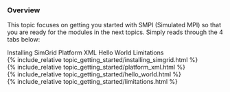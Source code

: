 


<div class="container ui raised segment">
<h3 class="ui header">Overview</h3>

  <p class="ui">This topic focuses on getting you started with SMPI (Simulated MPI)
  so that you are ready for the modules in the next topics. Simply reads through the
  4 tabs below:
  </p>
</div>


<div class="ui pointing secondary menu">
  <a class="item active" data-tab="first">Installing SimGrid</a>
  <a class="item " data-tab="second">Platform XML</a>
  <a class="item" data-tab="third">Hello World</a>
  <a class="item" data-tab="fourth">Limitations</a>
</div>

<div class="ui tab segment active" data-tab="first">
  {% include_relative topic_getting_started/installing_simgrid.html %}
</div>


<div class="ui tab segment " data-tab="second">
  {% include_relative topic_getting_started/platform_xml.html %}
</div>

<div class="ui tab segment" data-tab="third">
  {% include_relative topic_getting_started/hello_world.html %}
</div>

<div class="ui tab segment" data-tab="fourth">
  {% include_relative topic_getting_started/limitations.html %}
</div>


